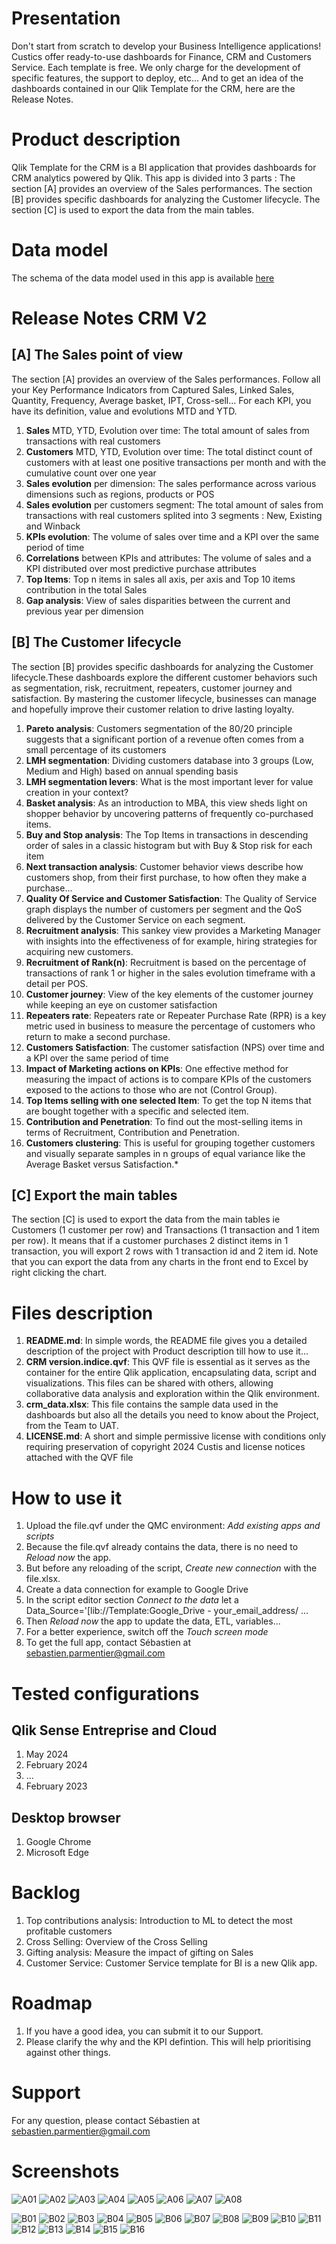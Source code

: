 # Presentation
Don't start from scratch to develop your Business Intelligence applications! Custics offer ready-to-use dashboards for Finance, CRM and Customers Service. 
Each template is free. We only charge for the development of specific features, the support to deploy, etc...
And to get an idea of ​​the dashboards contained in our Qlik Template for the CRM, here are the Release Notes.
# Product description
Qlik Template for the CRM is a BI application that provides dashboards for CRM analytics powered by Qlik. 
This app is divided into 3 parts :
The section [A] provides an overview of the Sales performances.
The section [B] provides specific dashboards for analyzing the Customer lifecycle.
The section [C] is used to export the data from the main tables.
# Data model
The schema of the data model used in this app is available [here](https://dbdiagram.io/d/data-model-train-v1-2-62c444ad69be0b672ca3cdbe)
# Release Notes CRM V2
## **[A] The Sales point of view**
The section [A] provides an overview of the Sales performances. Follow all your Key Performance Indicators from Captured Sales, Linked Sales, Quantity, Frequency, Average basket, IPT, Cross-sell... For each KPI, you have its definition, value and evolutions MTD and YTD.
1. **Sales** MTD, YTD, Evolution over time: The total amount of sales from transactions with real customers
2. **Customers** MTD, YTD, Evolution over time: The total distinct count of customers with at least one positive transactions per month and with the cumulative count over one year
3. **Sales evolution** per dimension: The sales performance across various dimensions such as regions, products or POS
4. **Sales evolution** per customers segment: The total amount of sales from transactions with real customers splited into 3 segments : New, Existing and Winback
5. **KPIs evolution**: The volume of sales over time and a KPI over the same period of time
6. **Correlations** between KPIs and attributes: The volume of sales and a KPI distributed over most predictive purchase attributes
7. **Top Items**: Top n items in sales all axis, per axis and Top 10 items contribution in the total Sales
8. **Gap analysis**: View of sales disparities between the current and previous year per dimension
## **[B] The Customer lifecycle**
The section [B] provides specific dashboards for analyzing the Customer lifecycle.These dashboards explore the different customer behaviors such as segmentation, risk, recruitment, repeaters, customer journey and satisfaction. By mastering the customer lifecycle, businesses can manage and hopefully improve their customer relation to drive lasting loyalty.
1. **Pareto analysis**: Customers segmentation of the 80/20 principle suggests that a significant portion of a revenue often comes from a small percentage of its customers
2. **LMH segmentation**: Dividing customers database into 3 groups (Low, Medium and High) based on annual spending basis
3. **LMH segmentation levers**: What is the most important lever for value creation in your context?
4. **Basket analysis**: As an introduction to MBA, this view sheds light on shopper behavior by uncovering patterns of frequently co-purchased items.
5. **Buy and Stop analysis**: The Top Items in transactions in descending order of sales in a classic histogram but with Buy & Stop risk for each item
6. **Next transaction analysis**: Customer behavior views describe how customers shop, from their first purchase, to how often they make a purchase...
7. **Quality Of Service and Customer Satisfaction**: The Quality of Service graph displays the number of customers per segment and the QoS delivered by the Customer Service on each segment.
8. **Recruitment analysis**: This sankey view provides a Marketing Manager with insights into the effectiveness of for example, hiring strategies for acquiring new customers.
9. **Recruitment of Rank(n)**: Recruitment is based on the percentage of transactions of rank 1 or higher in the sales evolution timeframe with a detail per POS.
10. **Customer journey**: View of the key elements of the customer journey while keeping an eye on customer satisfaction
11. **Repeaters rate**: Repeaters rate or Repeater Purchase Rate (RPR) is a key metric used in business to measure the percentage of customers who return to make a second purchase.
12. **Customers Satisfaction**: The customer satisfaction (NPS) over time and a KPI over the same period of time
13. **Impact of Marketing actions on KPIs**: One effective method for measuring the impact of actions is to compare KPIs of the customers exposed to the actions to those who are not (Control Group).
14. **Top Items selling with one selected Item**: To get the top N items that are bought together with a specific and selected item.
15. **Contribution and Penetration**: To find out the most-selling items in terms of Recruitment, Contribution and Penetration.
16. **Customers clustering**: This is useful for grouping together customers and visually separate samples in n groups of equal variance like the Average Basket versus Satisfaction.*
## **[C] Export the main tables**
The section [C] is used to export the data from the main tables ie Customers (1 customer per row) and Transactions (1 transaction and 1 item per row). It means that if a customer purchases 2 distinct items in 1 transaction, you will export 2 rows with 1 transaction id and 2 item id. Note that you can export the data from any charts in the front end to Excel by right clicking the chart.
# Files description
1. **README.md**: In simple words, the README file gives you a detailed description of the project with Product description till how to use it...
2. **CRM version.indice.qvf**: This QVF file is essential as it serves as the container for the entire Qlik application, encapsulating data, script and visualizations. This files can be shared with others, allowing collaborative data analysis and exploration within the Qlik environment.
3. **crm_data.xlsx**: This file contains the sample data used in the dashboards but also all the details you need to know about the Project, from the Team to UAT.
4. **LICENSE.md**: A short and simple permissive license with conditions only requiring preservation of copyright 2024 Custis and license notices attached with the QVF file
# How to use it
1. Upload the file.qvf under the QMC environment: _Add existing apps and scripts_
2. Because the file.qvf already contains the data, there is no need to _Reload now_ the app.   
3. But before any reloading of the script, _Create new connection_ with the file.xlsx.
4. Create a data connection for example to Google Drive
5. In the script editor section _Connect to the data_ let a Data_Source='[lib://Template:Google_Drive - your_email_address/ ...
6. Then _Reload now_ the app to update the data, ETL, variables...
7. For a better experience, switch off the _Touch screen mode_
8. To get the full app, contact Sébastien at sebastien.parmentier@gmail.com
# Tested configurations
## Qlik Sense Entreprise and Cloud
1. May 2024
2. February 2024
3. ...
4. February 2023
## Desktop browser
1. Google Chrome
2. Microsoft Edge
# Backlog
1. Top contributions analysis: Introduction to ML to detect the most profitable customers
2. Cross Selling: Overview of the Cross Selling
3. Gifting analysis: Measure the impact of gifting on Sales
4. Customer Service: Customer Service template for BI is a new Qlik app.
# Roadmap
1. If you have a good idea, you can submit it to our Support.
2. Please clarify the why and the KPI defintion. This will help prioritising against other things.
# Support
For any question, please contact Sébastien at sebastien.parmentier@gmail.com
# Screenshots
![A01](https://github.com/user-attachments/assets/3a56e4e3-c629-4347-a873-b4db99b52ab5)
![A02](https://github.com/user-attachments/assets/6c2bce3d-e22a-4ccb-821e-4957a8dbb02e)
![A03](https://github.com/user-attachments/assets/5527d132-0959-4370-8b94-f395b8f978a0)
![A04](https://github.com/user-attachments/assets/390f3453-daca-4344-b309-645c2ba4c2c2)
![A05](https://github.com/user-attachments/assets/eabf9b5e-2863-48ad-8f19-5b71f0985518)
![A06](https://github.com/user-attachments/assets/7a7bce37-c95e-4b39-9989-562eb6b9ddef)
![A07](https://github.com/user-attachments/assets/63c4805a-7d76-4d78-9742-10d724a0e2f4)
![A08](https://github.com/user-attachments/assets/7a0741b8-630b-4855-a005-a0e1e513e97e)

![B01](https://github.com/user-attachments/assets/a5acc964-12d0-41ed-97bb-08cd54e191a4)
![B02](https://github.com/user-attachments/assets/e5fb9897-0aad-4ca6-ae9c-6511a532da6b)
![B03](https://github.com/user-attachments/assets/40ac2e08-8378-47c2-b5e7-85fa400e418c)
![B04](https://github.com/user-attachments/assets/98d1b2d6-3b9a-4d0c-a2b7-c75c1dd29809)
![B05](https://github.com/user-attachments/assets/12771621-73c8-4be2-9c00-f280dd34beb6)
![B06](https://github.com/user-attachments/assets/146149d0-2030-4e9a-89e6-de5a8b206700)
![B07](https://github.com/user-attachments/assets/726a3e4e-fc14-4f6c-aa37-a27db9ff6017)
![B08](https://github.com/user-attachments/assets/6d874a43-adca-4973-b1eb-389a863d24e5)
![B09](https://github.com/user-attachments/assets/037c8e7b-c3b4-4495-95c0-2a1b3fc2c026)
![B10](https://github.com/user-attachments/assets/450782f2-a0e0-4a7e-b27a-3e03383a6e66)
![B11](https://github.com/user-attachments/assets/6d46e57d-a0ff-46bf-987b-d52a68339a22)
![B12](https://github.com/user-attachments/assets/0774a2f8-677a-41ed-bbbc-0ed2eeae2a72)
![B13](https://github.com/user-attachments/assets/b535158a-4247-4efa-a765-44fc120c5a4d)
![B14](https://github.com/user-attachments/assets/52193a18-a635-4d91-a467-f1e99991b15b)
![B15](https://github.com/user-attachments/assets/927c9e3c-ff1c-41ae-9c1c-e5dd9796355e)
![B16](https://github.com/user-attachments/assets/7df4c166-bc3e-4c4b-9b7d-aeb6bbabd3a1)
